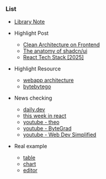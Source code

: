### List

- [Library Note](https://app.clickup.com/2576368/v/l/6-901208709185-1?pr=90080186507)

- Highlight Post

  - [Clean Architecture on Frontend
    ](https://dev.to/bespoyasov/clean-architecture-on-frontend-4311?ref=dailydev)
  - [The anatomy of shadcn/ui](https://manupa.dev/blog/anatomy-of-shadcn-ui)
  - [React Tech Stack [2025]](https://www.robinwieruch.de/react-tech-stack/?ref=dailydev)

- Highlight Resource

  - [webapp architecture](https://www.patterns.dev/vanilla/islands-architecture/)
  - [bytebytego](https://blog.bytebytego.com/archive?sort=new)

- News checking

  - [daily.dev](https://daily.dev/)
  - [this week in react](https://thisweekinreact.com/newsletter/225)
  - [youtube - theo](https://www.youtube.com/@t3dotgg)
  - [youtube - ByteGrad](https://www.youtube.com/@ByteGrad)
  - [youtube - Web Dev Simplified](https://www.youtube.com/@WebDevSimplified)

- Real example
  - [table](./table.md)
  - [chart](./chart.md)
  - [editor](./editor.md)
